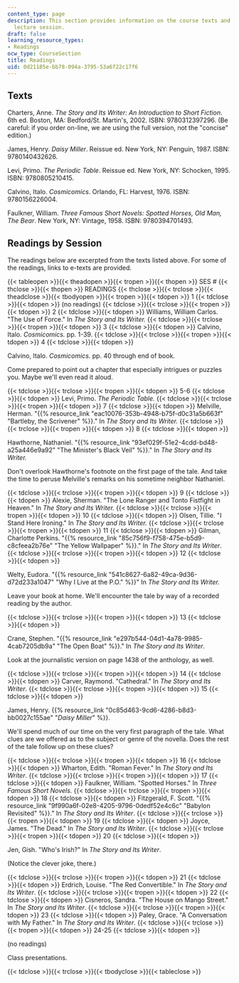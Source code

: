 ```yaml
---
content_type: page
description: This section provides information on the course texts and readings by
  lecture session.
draft: false
learning_resource_types:
- Readings
ocw_type: CourseSection
title: Readings
uid: 0d21185e-bb78-094a-3795-53a6f22c17f6
---
```

## Texts

Charters, Anne. *The Story and Its Writer: An Introduction to Short Fiction*. 6th ed. Boston, MA: Bedford/St. Martin's, 2002. ISBN: 9780312397296. (Be careful: if you order on-line, we are using the full version, not the "concise" edition.)

James, Henry. *Daisy Miller*. Reissue ed. New York, NY: Penguin, 1987. ISBN: 9780140432626.

Levi, Primo. *The Periodic Table*. Reissue ed. New York, NY: Schocken, 1995. ISBN: 9780805210415.

Calvino, Italo. *Cosmicomics*. Orlando, FL: Harvest, 1976. ISBN: 9780156226004.

Faulkner, William. *Three Famous Short Novels: Spotted Horses, Old Man, The Bear*. New York, NY: Vintage, 1958. ISBN: 9780394701493.

## Readings by Session

The readings below are excerpted from the texts listed above. For some of the readings, links to e-texts are provided.

{{< tableopen >}}{{< theadopen >}}{{< tropen >}}{{< thopen >}}
SES #
{{< thclose >}}{{< thopen >}}
READINGS
{{< thclose >}}{{< trclose >}}{{< theadclose >}}{{< tbodyopen >}}{{< tropen >}}{{< tdopen >}}
1
{{< tdclose >}}{{< tdopen >}}
(no readings)
{{< tdclose >}}{{< trclose >}}{{< tropen >}}{{< tdopen >}}
2
{{< tdclose >}}{{< tdopen >}}
Williams, William Carlos. "The Use of Force." In *The Story and Its Writer.*
{{< tdclose >}}{{< trclose >}}{{< tropen >}}{{< tdopen >}}
3
{{< tdclose >}}{{< tdopen >}}
Calvino, Italo. *Cosmicomics.* pp. 1-39.
{{< tdclose >}}{{< trclose >}}{{< tropen >}}{{< tdopen >}}
4
{{< tdclose >}}{{< tdopen >}}

Calvino, Italo. *Cosmicomics.* pp. 40 through end of book.

Come prepared to point out a chapter that especially intrigues or puzzles you. Maybe we'll even read it aloud.

{{< tdclose >}}{{< trclose >}}{{< tropen >}}{{< tdopen >}}
5-6
{{< tdclose >}}{{< tdopen >}}
Levi, Primo. *The Periodic Table.*
{{< tdclose >}}{{< trclose >}}{{< tropen >}}{{< tdopen >}}
7
{{< tdclose >}}{{< tdopen >}}
Melville, Herman. "{{% resource_link "eac10076-353b-4948-b75f-d0c31a5b663f" "Bartleby, the Scrivener" %}}." In *The Story and Its Writer.*
{{< tdclose >}}{{< trclose >}}{{< tropen >}}{{< tdopen >}}
8
{{< tdclose >}}{{< tdopen >}}

Hawthorne, Nathaniel. "{{% resource_link "93ef029f-51e2-4cdd-bd48-a25a446e9a92" "The Minister's Black Veil" %}}." In *The Story and Its Writer.*

Don't overlook Hawthorne's footnote on the first page of the tale. And take the time to peruse Melville's remarks on his sometime neighbor Nathaniel.

{{< tdclose >}}{{< trclose >}}{{< tropen >}}{{< tdopen >}}
9
{{< tdclose >}}{{< tdopen >}}
Alexie, Sherman. "The Lone Ranger and Tonto Fistfight in Heaven." In *The Story and Its Writer.*
{{< tdclose >}}{{< trclose >}}{{< tropen >}}{{< tdopen >}}
10
{{< tdclose >}}{{< tdopen >}}
Olsen, Tillie. "I Stand Here Ironing." In *The Story and Its Writer.*
{{< tdclose >}}{{< trclose >}}{{< tropen >}}{{< tdopen >}}
11
{{< tdclose >}}{{< tdopen >}}
Gilman, Charlotte Perkins. "{{% resource_link "85c756f9-f758-475e-b5d9-c8cfeea2b76e" "The Yellow Wallpaper" %}}." In *The Story and Its Writer*.
{{< tdclose >}}{{< trclose >}}{{< tropen >}}{{< tdopen >}}
12
{{< tdclose >}}{{< tdopen >}}

Welty, Eudora. "{{% resource_link "541c8627-6a82-49ca-9d36-d72d233a1047" "Why I Live at the P.O." %}}" In *The Story and Its Writer.*

Leave your book at home. We'll encounter the tale by way of a recorded reading by the author.

{{< tdclose >}}{{< trclose >}}{{< tropen >}}{{< tdopen >}}
13
{{< tdclose >}}{{< tdopen >}}

Crane, Stephen. "{{% resource_link "e297b544-04d1-4a78-9985-4cab7205db9a" "The Open Boat" %}}." In *The Story and Its Writer*.

Look at the journalistic version on page 1438 of the anthology, as well.

{{< tdclose >}}{{< trclose >}}{{< tropen >}}{{< tdopen >}}
14
{{< tdclose >}}{{< tdopen >}}
Carver, Raymond. "Cathedral." In *The Story and Its Writer*.
{{< tdclose >}}{{< trclose >}}{{< tropen >}}{{< tdopen >}}
15
{{< tdclose >}}{{< tdopen >}}

James, Henry. {{% resource_link "0c85d463-9cd6-4286-b8d3-bb0027c155ae" "*Daisy Miller*" %}}.

We'll spend much of our time on the very first paragraph of the tale. What clues are we offered as to the subject or genre of the novella. Does the rest of the tale follow up on these clues?

{{< tdclose >}}{{< trclose >}}{{< tropen >}}{{< tdopen >}}
16
{{< tdclose >}}{{< tdopen >}}
Wharton, Edith. "Roman Fever." In *The Story and Its Writer*.
{{< tdclose >}}{{< trclose >}}{{< tropen >}}{{< tdopen >}}
17
{{< tdclose >}}{{< tdopen >}}
Faulkner, William. "Spotted Horses." In *Three Famous Short Novels.*
{{< tdclose >}}{{< trclose >}}{{< tropen >}}{{< tdopen >}}
18
{{< tdclose >}}{{< tdopen >}}
Fitzgerald, F. Scott. "{{% resource_link "9f990a6f-02e8-4205-9796-0dedf52e4c6c" "Babylon Revisited" %}}." In *The Story and Its Writer*.
{{< tdclose >}}{{< trclose >}}{{< tropen >}}{{< tdopen >}}
19
{{< tdclose >}}{{< tdopen >}}
Joyce, James. "The Dead." In *The Story and Its Writer*.
{{< tdclose >}}{{< trclose >}}{{< tropen >}}{{< tdopen >}}
20
{{< tdclose >}}{{< tdopen >}}

Jen, Gish. "Who's Irish?" In *The Story and Its Writer*.

(Notice the clever joke, there.)

{{< tdclose >}}{{< trclose >}}{{< tropen >}}{{< tdopen >}}
21
{{< tdclose >}}{{< tdopen >}}
Erdrich, Louise. "The Red Convertible." In *The Story and Its Writer*.
{{< tdclose >}}{{< trclose >}}{{< tropen >}}{{< tdopen >}}
22
{{< tdclose >}}{{< tdopen >}}
Cisneros, Sandra. "The House on Mango Street." In *The Story and Its Writer*.
{{< tdclose >}}{{< trclose >}}{{< tropen >}}{{< tdopen >}}
23
{{< tdclose >}}{{< tdopen >}}
Paley, Grace. "A Conversation with My Father." In *The Story and Its Writer*.
{{< tdclose >}}{{< trclose >}}{{< tropen >}}{{< tdopen >}}
24-25
{{< tdclose >}}{{< tdopen >}}

(no readings)

Class presentations.

{{< tdclose >}}{{< trclose >}}{{< tbodyclose >}}{{< tableclose >}}